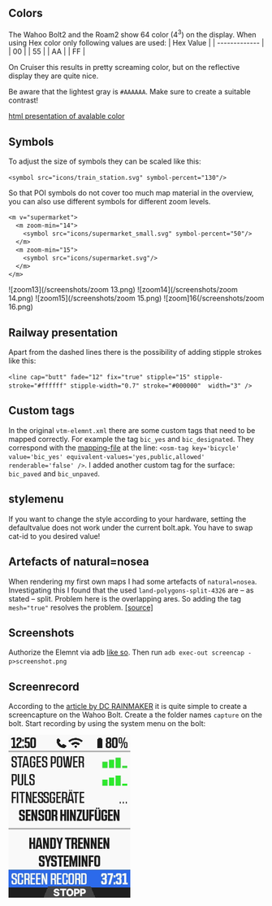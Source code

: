 ## Colors
The Wahoo Bolt2 and the Roam2 show 64 color (4<sup>3</sup>) on the display. When using Hex color only following values are used:
| Hex Value  | 
| ------------- |
| 00  |
| 55  |
| AA  |
| FF  |

On Cruiser this results in pretty screaming color, but on the reflective display they are quite nice.

Be aware that the lightest gray is `#AAAAAA`.
Make sure to create a suitable contrast!

[html presentation of avalable color](https://htmlpreview.github.io/?https://github.com/zenziwerken/Bolt2-Mapsforge-Rendertheme/blob/main/COLORS.html)

## Symbols
To adjust the size of symbols they can be scaled like this:

`<symbol src="icons/train_station.svg" symbol-percent="130"/>`

So that POI symbols do not cover too much map material in the overview, you can also use different symbols for different zoom levels.

```
<m v="supermarket">
  <m zoom-min="14">
    <symbol src="icons/supermarket_small.svg" symbol-percent="50"/>
  </m>
  <m zoom-min="15">
    <symbol src="icons/supermarket.svg"/>
  </m>
</m>
```
![zoom13](/screenshots/zoom 13.png) 
![zoom14](/screenshots/zoom 14.png)
![zoom15](/screenshots/zoom 15.png)
![zoom]16(/screenshots/zoom 16.png)

## Railway presentation
Apart from the dashed lines there is the possibility of adding stipple strokes like this:

`<line cap="butt" fade="12" fix="true" stipple="15" stipple-stroke="#ffffff" stipple-width="0.7" stroke="#000000"  width="3" />`

## Custom tags
In the original `vtm-elemnt.xml` there are some custom tags that need to be mapped correctly. For example the tag `bic_yes` and `bic_designated`. They correspond with the [mapping-file](https://github.com/zenziwerken/Bolt2-Mapsforge-Rendertheme/blob/main/tag-wahoo.xml) at the line: `<osm-tag key='bicycle' value='bic_yes' equivalent-values='yes,public,allowed' renderable='false' />`. I added another custom tag for the surface: `bic_paved` and `bic_unpaved`.

## stylemenu
If you want to change the style according to your hardware, setting the defaultvalue does not work under the current bolt.apk. You have to swap cat-id to you desired value!

## Artefacts of natural=nosea
When rendering my first own maps I had some artefacts of `natural=nosea`. Investigating this I found that the used `land-polygons-split-4326` are – as stated – split. Problem here is the overlapping ares. So adding the tag `mesh="true"` resolves the problem. [[source]](https://github.com/mapsforge/vtm/issues/224#issuecomment-260911095)

## Screenshots
Authorize the Elemnt via adb [like so](https://github.com/treee111/wahooMapsCreator/blob/develop/docs/COPY_TO_WAHOO.md#authorize-wahoo-device). Then run
`adb exec-out screencap -p>screenshot.png`

## Screenrecord
According to the [article by DC RAINMAKER](https://www.dcrainmaker.com/2021/07/screen-record-wahoo.html) it is quite simple to create a screencapture on the Wahoo Bolt.
Create a the folder names `capture` on the bolt. Start recording by using the system menu on the bolt:

![screenshot3](/screenshots/screenshot-3.png)
